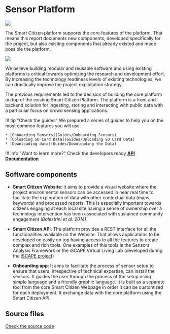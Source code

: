 Sensor Platform
===============

![](https://i.imgur.com/qiDKL0r.jpg)

The Smart Citizen platform supports the core features of the platform. That means this report documents new components, developed specifically for the project, but also existing components that already existed and made possible the platform.

![](https://i.imgur.com/loUgFJv.png)

We believe building modular and reusable software and using existing platforms is critical towards optimizing the research and development effort. By increasing the technology readiness levels of existing technologies, we can drastically improve the project exploitation strategy.

The previous requirements led to the decision of building the core platform on top of the existing Smart Citizen Platform. The platform is a front and backend solution for ingesting, storing and interacting with public data with a particular focus on crowd sensing applications.

!!! tip "Check the guides"
	We prepared a series of guides to help you on the most common features you will use

	* [Onboarding Sensors](Guides/Onboarding Sensors)
	* [Uploading SD Card Data](Guides/Uploading SD Card Data)
	* [Downloading data](Guides/Downloading the Data)

!!! info "Want to learn more?"
	Check the developers ready [**API Documentation**](https://developer.smartcitizen.me/)

## Software components

* **Smart Citizen Website**: It aims to provide a visual website where the project environmental sensors can be accessed in near real time to facilitate the exploration of data with other contextual data (maps, keywords) and processed reports. This is especially important towards citizens engaging at each local site having a sense of ownership over a technology intervention has been associated with sustained community engagement _(Balestrini et al. 2014)_.

* **Smart Citizen API**: The platform provides a REST interface for all the functionalities available on the Website. That allows applications to be developed on easily on top having access to all the features to create complex and rich tools. One examples of this tools is the Sensors Analysis Framework or the iSCAPE Virtual Living Lab (developed during the [iSCAPE project](https://www.iscapeproject.eu/))

* **Onboarding app**: It aims to facilitate the process of sensor setup to ensure that users, irrespective of technical expertise, can install the sensors. It guides the user through the process of the setup using simple language and a friendly graphic language. It is built as a separate tool from the core Smart Citizen Webpage in order it can be customized for each deployment. It exchange data with the core platform using the Smart Citizen API.

## Source files

<a class="github-button" data-size="large" href="https://github.com/fablabbcn/smartcitizen-kit-20" aria-label="Check the source code">Check the source code</a>

